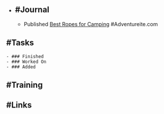 - ## #Journal
	- Published [Best Ropes for Camping](https://adventureite.com/camping/best-ropes-for-camping/) #Adventureite.com
## #Tasks
	- ### Finished
	- ### Worked On
	- ### Added
## #Training
## #Links